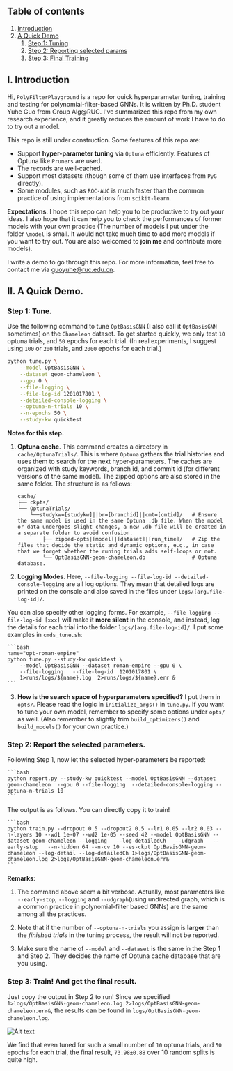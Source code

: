 
## Table of contents
1. [Introduction](#i-introduction)
2. [A Quick Demo](#ii-a-quick-demo)
    1. [Step 1: Tuning](#step-1-tune)
    2. [Step 2: Reporting selected params](#step-2-report-the-selected-parameters)
    3. [Step 3: Final Training](#step-3-train-and-get-the-final-result)


## I. Introduction
Hi, `PolyFilterPlayground` is a repo for quick hyperparameter tuning, training and testing for polynomial-filter-based GNNs. It is written by Ph.D. student Yuhe Guo from Group Alg@RUC. I've summarized this repo from my own research experience, and it greatly reduces the amount of work I have to do to try out a model.


This repo is still under construction. Some features of this repo are:

- Support **hyper-parameter tuning** via `Optuna` efficiently. Features of Optuna like `Pruners` are used.
- The records are well-cached. 
- Support most datasets (though some of them use interfaces from `PyG` directly).
- Some modules, such as `ROC-AUC` is much faster than the common practice of using implementations from `scikit-learn`.

**Expectations**. I hope this repo can help you to be productive to try out your ideas. I also hope that it can help you to check the performances of former models with your own practice (The number of models I put under the folder `\model` is small. It would not take much time to add more models if you want to try out. You are also welcomed to **join me** and contribute more models). 

I write a demo to go through this repo. 
For more information, feel free to contact me via guoyuhe@ruc.edu.cn.

## II. A Quick Demo.

### Step 1: Tune.

Use the following command to tune `OptBasisGNN` (I also call it `OptBasisGNN` sometimes) on the `Chameleon` dataset.
To get started quickly, we only test `10` optuna trials, and `50` epochs for each trial. (In real experiments, I suggest using `100` or `200` trials, and `2000` epochs for each trial.)

<!-- ```bash
python tune.py --model OptBasisGNN --dataset geom-chameleon  --gpu 0 --logging --log-detailedCh --optuna-n-trials 10 --n-epochs 50 --study-kw quicktest
``` -->

<!-- ```bash
python tune.py --model OptBasisGNN --dataset geom-chameleon  --gpu 0 --logging --log-detailed-console --log-ignore-steps --optuna-n-trials 10 --n-epochs 50 --study-kw quicktest
``` -->


```bash
python tune.py \
    --model OptBasisGNN \
    --dataset geom-chameleon \
    --gpu 0 \
    --file-logging \
    --file-log-id 1201017801 \
    --detailed-console-logging \
    --optuna-n-trials 10 \
    --n-epochs 50 \
    --study-kw quicktest
```

**Notes for this step.**

1. **Optuna cache**. This command creates a directory in `cache/OptunaTrials/`. This is where `Optuna` gathers the trial histories and uses them to search for the next hyper-parameters. 
The caches are organized with study keywords, branch id, and commit id (for different versions of the same model). 
The zipped options are also stored in the same folder. The structure is as follows:

    ```
    cache/
    ├── ckpts/
    └── OptunaTrials/
        └──studykw=[studykw]||br=[branchid]||cmt=[cmtid]/   # Ensure the same model is used in the same Optuna .db file. When the model or data undergoes slight changes, a new .db file will be created in a separate folder to avoid confusion.
            ├── zipped-opts|[model]|[dataset]|[run_time]/   # Zip the files that decide the static and dynamic options, e.g., in case that we forget whether the runing trials adds self-loops or not. 
            └── OptBasisGNN-geom-chameleon.db               # Optuna database.
    ```

2. **Logging Modes**. Here, `--file-logging --file-log-id --detailed-console-logging` are all log options. They mean that detailed logs are printed on the console and also saved in the files under `logs/[arg.file-log-id]/`.

You can also specify other logging forms. For example, `--file logging --file-log-id [xxx]` will make it **more silent** in the console, and instead, log the details for each trial into the folder `logs/[arg.file-log-id]/`. I put some examples in `cmds_tune.sh`:

    ```bash
    name="opt-roman-empire"
    python tune.py --study-kw quicktest \
        --model OptBasisGNN --dataset roman-empire --gpu 0 \
        --file-logging   --file-log-id  1201017801 \
        1>runs/logs/${name}.log  2>runs/logs/${name}.err & 
    ```

3. **How is the search space of hyperparameters specified?** I put them in `opts/`. Please read the logic in `initialize_args()` in `tune.py`. If you want to tune your own model, remember to specify some options under `opts/` as well. (Also remember to slightly trim `build_optimizers()` and `build_models()` for your own practice.)

### Step 2: Report the selected parameters.

Following Step 1, now let the selected hyper-parameters be reported:

    ```bash
    python report.py --study-kw quicktest --model OptBasisGNN --dataset geom-chameleon  --gpu 0 --file-logging  --detailed-console-logging --optuna-n-trials 10 
    ```

The output is as follows. You can directly copy it to train!
    
    ```bash
    python train.py --dropout 0.5 --dropout2 0.5 --lr1 0.05 --lr2 0.03 --n-layers 10 --wd1 1e-07 --wd2 1e-05 --seed 42 --model OptBasisGNN --dataset geom-chameleon --logging   --log-detailedCh   --udgraph   --early-stop   --n-hidden 64 --n-cv 10 --es-ckpt OptBasisGNN-geom-chameleon --log-detail --log-detailedCh 1>logs/OptBasisGNN-geom-chameleon.log 2>logs/OptBasisGNN-geom-chameleon.err&
    ```

**Remarks**:
1. The command above seem a bit verbose. Actually, most parameters like `--early-stop`, `--logging` and `--udgraph`(using undirected graph, which is a common practice in polynomial-filter based GNNs) are the same among all the practices. 

1. Note that if the number of `--optuna-n-trials` you assign is **larger** than the *finished trials* in the tuning process, 
the result will not be reported.

2. Make sure the name of `--model` and `--dataset` is the same in the Step 1 and Step 2. They decides the name of Optuna cache database that are you using.

### Step 3: Train! And get the final result.
Just copy the output in Step 2 to run! 
Since we specified `1>logs/OptBasisGNN-geom-chameleon.log 2>logs/OptBasisGNN-geom-chameleon.err&`, 
the results can be found in `logs/OptBasisGNN-geom-chameleon.log`.

![Alt text](image.png)

We find that even tuned for such a small number of `10` optuna trials, and `50` epochs for each trial, the final result, `73.98±0.88` over 10 random splits is quite high.